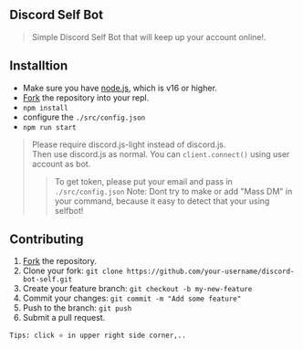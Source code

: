 ## Discord Self Bot
> Simple Discord Self Bot that will keep up your account online!.

## Installtion
- Make sure you have [node.js](https://nodejs.org/en/), which is v16 or higher.
- [Fork](https://replit.com/github/lazuee/discord-bot-self) the repository into your repl.
- `npm install`
- configure the `./src/config.json`
- `npm run start`

> Please require discord.js-light instead of discord.js.  
Then use discord.js as normal. You can `client.connect()` using user account as bot.
>> To get token, please put your email and pass in `./src/config.json`
>> Note: Dont try to make or add "Mass DM" in your command, because it easy to detect that your using selfbot!

## Contributing
1.  [Fork](https://github.com/lazuee/discord-bot-self/fork) the repository.
2.  Clone your fork:  `git clone https://github.com/your-username/discord-bot-self.git`
3.  Create your feature branch:  `git checkout -b my-new-feature`
4.  Commit your changes:  `git commit -m "Add some feature"`
5.  Push to the branch:  `git push`
6.  Submit a pull request.


`Tips: click ⭐ in upper right side corner,..`